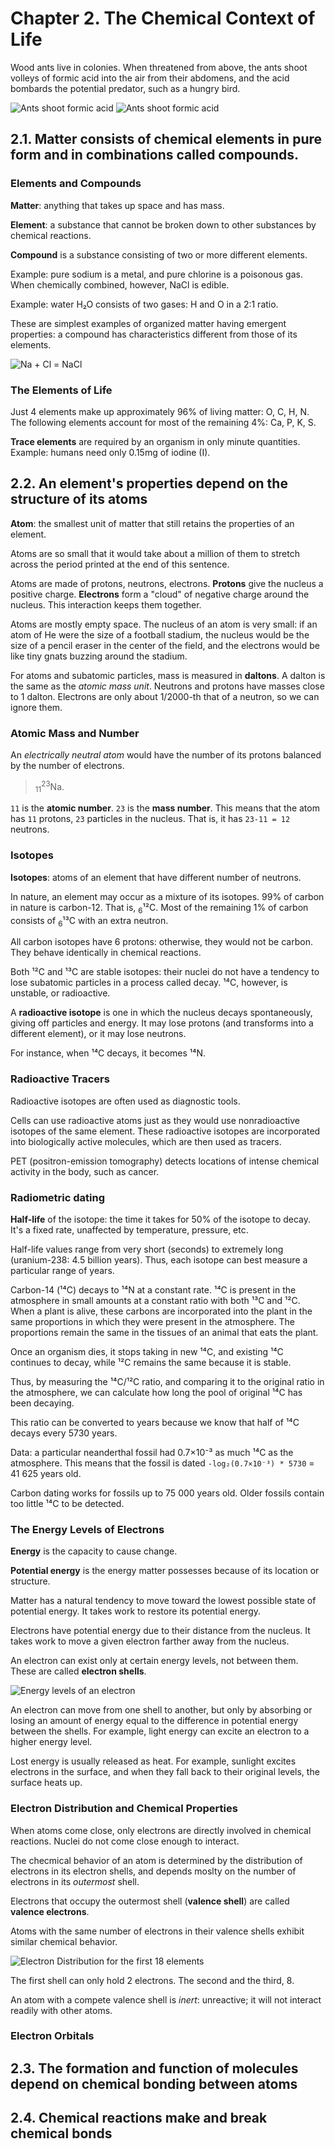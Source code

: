 # Chapter 2. The Chemical Context of Life

Wood ants live in colonies. When threatened from above, the ants shoot volleys of formic acid into the air from their abdomens, and the acid bombards the potential predator, such as a hungry bird.

![Ants shoot formic acid](img/02/ants-shoot-formic-acid-1.jpg)
![Ants shoot formic acid](img/02/ants-shoot-formic-acid-2.jpg)

## 2.1. Matter consists of chemical elements in pure form and in combinations called compounds.

### Elements and Compounds
**Matter**: anything that takes up space and has mass.

**Element**: a substance that cannot be broken down to other substances by chemical reactions.

**Compound** is a substance consisting of two or more different elements.

Example: pure sodium is a metal, and pure chlorine is a poisonous gas. When chemically combined, however, NaCl is edible.

Example: water H₂O consists of two gases: H and O in a 2:1 ratio.

These are simplest examples of organized matter having emergent properties: a compound has characteristics different from those of its elements.

![Na + Cl = NaCl](img/02/na-plus-cl-equals-nacl.png)

### The Elements of Life
Just 4 elements make up approximately 96% of living matter: O, C, H, N.
The following elements account for most of the remaining 4%: Ca, P, K, S.

**Trace elements** are required by an organism in only minute quantities. Example: humans need only 0.15mg of iodine (I).

## 2.2. An element's properties depend on the structure of its atoms
**Atom**: the smallest unit of matter that still retains the properties of an element.

Atoms are so small that it would take about a million of them to stretch across the period printed at the end of this sentence.

Atoms are made of protons, neutrons, electrons. **Protons** give the nucleus a positive charge. **Electrons** form a "cloud" of negative charge around the nucleus. This interaction keeps them together.

Atoms are mostly empty space. The nucleus of an atom is very small: if an atom of He were the size of a football stadium, the nucleus would be the size of a pencil eraser in the center of the field, and the electrons would be like tiny gnats buzzing around the stadium.

For atoms and subatomic particles, mass is measured in **daltons**. A dalton is the same as the *atomic mass unit*. Neutrons and protons have masses close to 1 dalton. Electrons are only about 1/2000-th that of a neutron, so we can ignore them.

### Atomic Mass and Number
An *electrically neutral atom* would have the number of its protons balanced by the number of electrons.

> <sub>11</sub><sup>23</sup>Na.

`11` is the **atomic number**. `23` is the **mass number**. This means that the atom has `11` protons, `23` particles in the nucleus. That is, it has `23-11 = 12` neutrons.

### Isotopes
**Isotopes**: atoms of an element that have different number of neutrons.

In nature, an element may occur as a mixture of its isotopes. 99% of carbon in nature is carbon-12. That is, <sub>6</sub>¹²C. Most of the remaining 1% of carbon consists of <sub>6</sub>¹³C with an extra neutron.

All carbon isotopes have 6 protons: otherwise, they would not be carbon. They behave identically in chemical reactions.

Both ¹²C and ¹³C are stable isotopes: their nuclei do not have a tendency to lose subatomic particles in a process called decay. ¹⁴C, however, is unstable, or radioactive.

A **radioactive isotope** is one in which the nucleus decays spontaneously, giving off particles and energy. It may lose protons (and transforms into a different element), or it may lose neutrons.

For instance, when ¹⁴C decays, it becomes ¹⁴N.

### Radioactive Tracers
Radioactive isotopes are often used as diagnostic tools.

Cells can use radioactive atoms just as they would use nonradioactive isotopes of the same element. These radioactive isotopes are incorporated into biologically active molecules, which are then used as tracers.

PET (positron-emission tomography) detects locations of intense chemical activity in the body, such as cancer.

### Radiometric dating
**Half-life** of the isotope: the time it takes for 50% of the isotope to decay. It's a fixed rate, unaffected by temperature, pressure, etc.

Half-life values range from very short (seconds) to extremely long (uranium-238: 4.5 billion years). Thus, each isotope can best measure a particular range of years.

Carbon-14 (¹⁴C) decays to ¹⁴N at a constant rate. ¹⁴C is present in the atmosphere in small amounts at a constant ratio with both ¹³C and ¹²C. When a plant is alive, these carbons are incorporated into the plant in the same proportions in which they were present in the atmosphere. The proportions remain the same in the tissues of an animal that eats the plant.

Once an organism dies, it stops taking in new ¹⁴C, and existing ¹⁴C continues to decay, while ¹²C remains the same because it is stable.

Thus, by measuring the ¹⁴C/¹²C ratio, and comparing it to the original ratio in the atmosphere, we can calculate how long the pool of original ¹⁴C has been decaying.

This ratio can be converted to years because we know that half of ¹⁴C decays every 5730 years.

Data: a particular neanderthal fossil had 0.7×10⁻³ as much ¹⁴C as the atmosphere. This means that the fossil is dated `-log₂(0.7×10⁻³) * 5730` = 41 625 years old.

Carbon dating works for fossils up to 75 000 years old. Older fossils contain too little ¹⁴C to be detected.

### The Energy Levels of Electrons
**Energy** is the capacity to cause change.

**Potential energy** is the energy matter possesses because of its location or structure.

Matter has a natural tendency to move toward the lowest possible state of potential energy. It takes work to restore its potential energy.

Electrons have potential energy due to their distance from the nucleus. It takes work to move a given electron farther away from the nucleus.

An electron can exist only at certain energy levels, not between them. These are called **electron shells**.

![Energy levels of an electron](img/02/energy-levels-of-an-electron.png)

An electron can move from one shell to another, but only by absorbing or losing an amount of energy equal to the difference in potential energy between the shells. For example, light energy can excite an electron to a higher energy level.

Lost energy is usually released as heat. For example, sunlight excites electrons in the surface, and when they fall back to their original levels, the surface heats up.

### Electron Distribution and Chemical Properties

When atoms come close, only electrons are directly involved in chemical reactions. Nuclei do not come close enough to interact.

The checmical behavior of an atom is determined by the distribution of electrons in its electron shells, and depends moslty on the number of electrons in its *outermost* shell.

Electrons that occupy the outermost shell (**valence shell**) are called **valence electrons**.

Atoms with the same number of electrons in their valence shells exhibit similar chemical behavior.

![Electron Distribution for the first 18 elements](img/02/electron-distibution-for-18-elements.png)

The first shell can only hold 2 electrons. The second and the third, 8.

An atom with a compete valence shell is *inert*: unreactive; it will not interact readily with other atoms.

### Electron Orbitals




## 2.3. The formation and function of molecules depend on chemical bonding between atoms

## 2.4. Chemical reactions make and break chemical bonds

